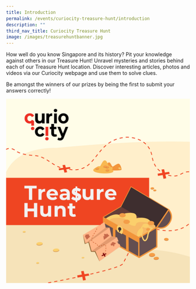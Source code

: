 ```yaml
---
title: Introduction
permalink: /events/curiocity-treasure-hunt/introduction
description: ""
third_nav_title: Curiocity Treasure Hunt
image: /images/treasurehuntbanner.jpg
---
```


How well do you know Singapore and its history? Pit your knowledge against others in our Treasure Hunt! Unravel mysteries and stories behind each of our Treasure Hunt location. Discover interesting articles, photos and videos via our Curiocity webpage and use them to solve clues. 

Be amongst the winners of our prizes by being the first to submit your answers correctly!

![Alt text for image on Isomer site](/images/treasurehuntbanner.jpg)